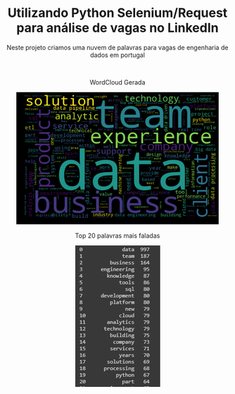 <style>
.center {
  display: block;
  margin-left: auto;
  margin-right: auto;
  width: 50%;
}
</style>

<h1 align="center">Utilizando Python Selenium/Request para análise de vagas no LinkedIn</h1>
<p align="center">Neste projeto criamos uma nuvem de palavras para vagas de engenharia de dados em portugal</p>

<br>

<p align="center">WordCloud Gerada</p>
<p align="center">
  <img width="460" height="300" src="https://github.com/lucasjmorgado/python/blob/main/MBA/Web%20Mining%20%26%20Social%20Network%20Analysis/wordCloud.png">
</p>

<p align="center">Top 20 palavras mais faladas</p>
<p align="center">
  <img src="https://github.com/lucasjmorgado/python/blob/main/MBA/Web%20Mining%20%26%20Social%20Network%20Analysis/top20.png">
</p>
